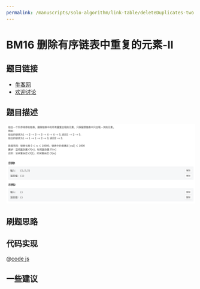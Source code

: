 ```yaml
---
permalink: /manuscripts/solo-algorithm/link-table/deleteDuplicates-two.html
---
```

# BM16 删除有序链表中重复的元素-II

## 题目链接

- [牛客网](https://www.nowcoder.com/share/jump/8484115461694841743148)
- [欢迎讨论]()

## 题目描述

![反转链表.png](../images/deleteDuplicates-2.png)



## 刷题思路

## 代码实现

@[code js](@code/algorithm/interview-101/deleteDuplicates-2.js)


## 一些建议